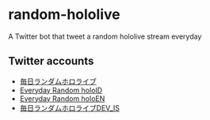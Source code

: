 # random-hololive
A Twitter bot that tweet a random hololive stream everyday

## Twitter accounts
- [毎日ランダムホロライブ](https://twitter.com/random_hololive)
- [Everyday Random holoID](https://twitter.com/random_holoID)
- [Everyday Random holoEN](https://twitter.com/random_holoEN)
- [毎日ランダムホロライブDEV_IS](https://twitter.com/random_DEV_IS)
